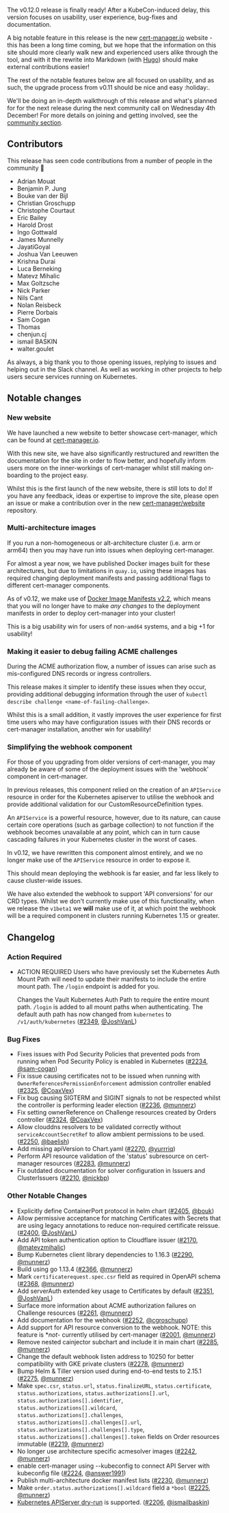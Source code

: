 The v0.12.0 release is finally ready! After a KubeCon-induced delay, this
version focuses on usability, user experience, bug-fixes and documentation.

A big notable feature in this release is the new [cert-manager.io](https://cert-manager.io)
website - this has been a long time coming, but we hope that the information
on this site should more clearly walk new and experienced users alike through
the tool, and with it the rewrite into Markdown (with [Hugo](https://gohugo.io))
should make external contributions easier!

The rest of the notable features below are all focused on usability, and as
such, the upgrade process from v0.11 should be nice and easy :holiday:.

We'll be doing an in-depth walkthrough of this release and what's planned for
for the next release during the next community call on Wednesday 4th December!
For more details on joining and getting involved, see the
[community section](https://github.com/jetstack/cert-manager#community).

## Contributors

This release has seen code contributions from a number of people in the
community :tada:

* Adrian Mouat
* Benjamin P. Jung
* Bouke van der Bijl
* Christian Groschupp
* Christophe Courtaut
* Eric Bailey
* Harold Drost
* Ingo Gottwald
* James Munnelly
* JayatiGoyal
* Joshua Van Leeuwen
* Krishna Durai
* Luca Berneking
* Matevz Mihalic
* Max Goltzsche
* Nick Parker
* Nils Cant
* Nolan Reisbeck
* Pierre Dorbais
* Sam Cogan
* Thomas
* chenjun.cj
* ismail BASKIN
* walter.goulet

As always, a big thank you to those opening issues, replying to issues and
helping out in the Slack channel. As well as working in other projects to help
users secure services running on Kubernetes.

## Notable changes

### New website

We have launched a new website to better showcase cert-manager, which can be
found at [cert-manager.io](https://cert-manager.io).

With this new site, we have also significantly restructured and rewritten the
documentation for the site in order to flow better, and hopefully inform users
more on the inner-workings of cert-manager whilst still making on-boarding to
the project easy.

Whilst this is the first launch of the new website, there is still lots to do!
If you have any feedback, ideas or expertise to improve the site, please open
an issue or make a contribution over in the new 
[cert-manager/website](https://github.com/cert-manager/website) repository.

### Multi-architecture images

If you run a non-homogeneous or alt-architecture cluster (i.e. arm or arm64)
then you may have run into issues when deploying cert-manager.

For almost a year now, we have published Docker images built for these
architectures, but due to limitations in `quay.io`, using these images has
required changing deployment manifests and passing additional flags to
different cert-manager components.

As of v0.12, we make use of [Docker Image Manifests v2.2](https://docs.docker.com/registry/spec/manifest-v2-2/),
which means that you will no longer have to make *any changes* to the
deployment manifests in order to deploy cert-manager into your cluster!

This is a big usability win for users of non-`amd64` systems, and a big +1
for usability!

### Making it easier to debug failing ACME challenges

During the ACME authorization flow, a number of issues can arise such as
mis-configured DNS records or ingress controllers.

This release makes it simpler to identify these issues when they occur,
providing additional debugging information through the user of
`kubectl describe challenge <name-of-failing-challenge>`.

Whilst this is a small addition, it vastly improves the user experience for
first time users who may have configuration issues with their DNS records or
cert-manager installation, another win for usability!

### Simplifying the webhook component

For those of you upgrading from older versions of cert-manager, you may already
be aware of some of the deployment issues with the 'webhook' component in
cert-manager.

In previous releases, this component relied on the creation of an `APIService`
resource in order for the Kubernetes apiserver to utilise the webhook and
provide additional validation for our CustomResourceDefinition types.

An `APIService` is a powerful resource, however, due to its nature, can cause
certain core operations (such as garbage collection) to not function if the
webhook becomes unavailable at any point, which can in turn cause cascading
failures in your Kubernetes cluster in the worst of cases.

In v0.12, we have rewritten this component almost entirely, and we no longer
make use of the `APIService` resource in order to expose it.

This should mean deploying the webhook is far easier, and far less likely to
cause cluster-wide issues.

We have also extended the webhook to support 'API conversions' for our CRD
types. Whilst we don't currently make use of this functionality, when we
release the `v1beta1` we **will** make use of it, at which point the webhook
will be a required component in clusters running Kubernetes 1.15 or greater.

## Changelog

### Action Required

- ACTION REQUIRED
  Users who have previously set the Kubernetes Auth Mount Path will need to update their manifests to include the entire mount path. The `/login` endpoint is added for you.

  Changes the Vault Kubernetes Auth Path to require the entire mount path. `/login` is added to all mount paths when authenticating.
  The default auth path has now changed from `kubernetes` to `/v1/auth/kubernetes` ([#2349](https://github.com/jetstack/cert-manager/pull/2349), [@JoshVanL](https://github.com/JoshVanL))


### Bug Fixes

- Fixes issues with Pod Security Policies that prevented pods from running when Pod Security Policy is enabled in Kubernetes ([#2234](https://github.com/jetstack/cert-manager/pull/2234), [@sam-cogan](https://github.com/sam-cogan))
- Fix issue causing certificates not to be issued when running with `OwnerReferencesPermissionEnforcement` admission controller enabled ([#2325](https://github.com/jetstack/cert-manager/pull/2325), [@CoaxVex](https://github.com/CoaxVex))
- Fix bug causing SIGTERM and SIGINT signals to not be respected whilst the controller is performing leader election ([#2236](https://github.com/jetstack/cert-manager/pull/2236), [@munnerz](https://github.com/munnerz))
- Fix setting ownerReference on Challenge resources created by Orders controller ([#2324](https://github.com/jetstack/cert-manager/pull/2324), [@CoaxVex](https://github.com/CoaxVex))
- Allow clouddns resolvers to be validated correctly without `serviceAccountSecretRef` to allow ambient permissions to be used. ([#2250](https://github.com/jetstack/cert-manager/pull/2250), [@baelish](https://github.com/baelish))
- Add missing apiVersion to Chart.yaml ([#2270](https://github.com/jetstack/cert-manager/pull/2270), [@yurrriq](https://github.com/yurrriq))
- Perform API resource validation of the 'status' subresource on cert-manager resources ([#2283](https://github.com/jetstack/cert-manager/pull/2283), [@munnerz](https://github.com/munnerz))
- Fix outdated documentation for solver configuration in Issuers and ClusterIssuers ([#2210](https://github.com/jetstack/cert-manager/pull/2210), [@nickbp](https://github.com/nickbp))


### Other Notable Changes

- Explicitly define ContainerPort protocol in helm chart ([#2405](https://github.com/jetstack/cert-manager/pull/2405), [@bouk](https://github.com/bouk))
- Allow permissive acceptance for matching Certificates with Secrets that are using legacy annotations to reduce non-required certificate reissue. ([#2400](https://github.com/jetstack/cert-manager/pull/2400), [@JoshVanL](https://github.com/JoshVanL))
- Add API token authentication option to Cloudflare issuer ([#2170](https://github.com/jetstack/cert-manager/pull/2170), [@matevzmihalic](https://github.com/matevzmihalic))
- Bump Kubernetes client library dependencies to 1.16.3 ([#2290](https://github.com/jetstack/cert-manager/pull/2290), [@munnerz](https://github.com/munnerz))
- Build using go 1.13.4 ([#2366](https://github.com/jetstack/cert-manager/pull/2366), [@munnerz](https://github.com/munnerz))
- Mark `certificaterequest.spec.csr` field as required in OpenAPI schema ([#2368](https://github.com/jetstack/cert-manager/pull/2368), [@munnerz](https://github.com/munnerz))
- Add serverAuth extended key usage to Certificates by default ([#2351](https://github.com/jetstack/cert-manager/pull/2351), [@JoshVanL](https://github.com/JoshVanL))
- Surface more information about ACME authorization failures on Challenge resources ([#2261](https://github.com/jetstack/cert-manager/pull/2261), [@munnerz](https://github.com/munnerz))
- Add documentation for the webhook ([#2252](https://github.com/jetstack/cert-manager/pull/2252), [@cgroschupp](https://github.com/cgroschupp))
- Add support for API resource conversion to the webhook. NOTE: this feature is **not*- currently utilised by cert-manager ([#2001](https://github.com/jetstack/cert-manager/pull/2001), [@munnerz](https://github.com/munnerz))
- Remove nested cainjector subchart and include it in main chart ([#2285](https://github.com/jetstack/cert-manager/pull/2285), [@munnerz](https://github.com/munnerz))
- Change the default webhook listen address to 10250 for better compatibility with GKE private clusters ([#2278](https://github.com/jetstack/cert-manager/pull/2278), [@munnerz](https://github.com/munnerz))
- Bump Helm & Tiller version used during end-to-end tests to 2.15.1 ([#2275](https://github.com/jetstack/cert-manager/pull/2275), [@munnerz](https://github.com/munnerz))
- Make `spec.csr`, `status.url`, `status.finalizeURL`, `status.certificate`, `status.authorizations`, `status.authorizations[].url`, `status.authorizations[].identifier`, `status.authorizations[].wildcard`, `status.authorizations[].challenges`, `status.authorizations[].challenges[].url`, `status.authorizations[].challenges[].type`, `status.authorizations[].challenges[].token` fields on Order resources immutable ([#2219](https://github.com/jetstack/cert-manager/pull/2219), [@munnerz](https://github.com/munnerz))
- No longer use architecture specific acmesolver images ([#2242](https://github.com/jetstack/cert-manager/pull/2242), [@munnerz](https://github.com/munnerz))
- enable cert-manager using --kubeconfig to connect API Server with kubeconfig file ([#2224](https://github.com/jetstack/cert-manager/pull/2224), [@answer1991](https://github.com/answer1991))
- Publish multi-architecture docker manifest lists ([#2230](https://github.com/jetstack/cert-manager/pull/2230), [@munnerz](https://github.com/munnerz))
- Make `order.status.authorizations[].wildcard` field a `*bool` ([#2225](https://github.com/jetstack/cert-manager/pull/2225), [@munnerz](https://github.com/munnerz))
- [Kubernetes APIServer dry-run](https://kubernetes.io/docs/reference/using-api/api-concepts/&#35;dry-run) is supported. ([#2206](https://github.com/jetstack/cert-manager/pull/2206), [@ismailbaskin](https://github.com/ismailbaskin))


